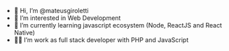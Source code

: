 - 👋 Hi, I’m @mateusgiroletti
- 👀 I’m interested in Web Development
- 🌱 I’m currently learning javascript ecosystem (Node, ReactJS and React Native)
- 👨‍💻 I’m work as full stack developer with PHP and JavaScript

